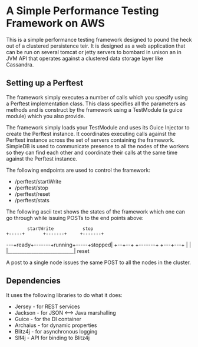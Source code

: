 # A Simple Performance Testing Framework on AWS

This is a simple performance testing framework designed to pound the heck out 
of a clustered persistence teir. It is designed as a web application that 
can be run on several tomcat or jetty servers to bombard in unison an in JVM 
API that operates against a clustered data storage layer like Cassandra.

## Setting up a Perftest

The framework simply executes a number of calls which you specify using a 
Perftest implementation class. This class specifies all the parameters as 
methods and is construct by the framework using a TestModule (a guice module)
which you also provide.

The framework simply loads your TestModule and uses its Guice Injector to 
create the Perftest instance. It coordinates executing calls against the
Perftest instance across the set of servers containing the framework. SimpleDB
is used to communicate presence to all the nodes of the workers so they can
find each other and coordinate their calls at the same time against the 
Perftest instance.

The following endpoints are used to control the framework:

 * /perftest/startWrite
 * /perftest/stop
 * /perftest/reset
 * /perftest/stats

The following ascii text shows the states of the framework which one can 
go through while issuing POSTs to the end points above:

            startWrite           stop
    +-----+       +-------+     +-------+
 ---+ready+-------+running+-----+stopped|
    +--+--+       +-------+     +---+---+
       |                            |
       |____________________________|
                   reset

A post to a single node issues the same POST to all the nodes in the cluster.

## Dependencies

It uses the following libraries to do what it does:

* Jersey - for REST services
* Jackson - for JSON <--> Java marshalling
* Guice - for the DI container
* Archaius - for dynamic properties
* Blitz4j - for asynchronous logging
* Slf4j - API for binding to Blitz4j


